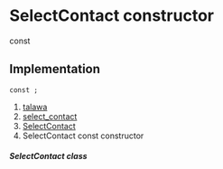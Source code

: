 
<div>

# SelectContact constructor

</div>


const 



## Implementation

``` language-dart
const ;
```







1.  [talawa](../../index.md)
2.  [select_contact](../../views_after_auth_screens_chat_select_contact/)
3.  [SelectContact](../../views_after_auth_screens_chat_select_contact/SelectContact-class.md)
4.  SelectContact const constructor

##### SelectContact class







